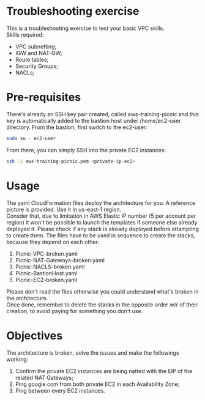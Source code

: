 # Troubleshooting exercise
This is a troubleshooting exercise to test your basic VPC skills.  
Skills required:  
- VPC subnetting;  
- IGW and NAT-GW;  
- Route tables;  
- Security Groups;  
- NACLs;  
  
# Pre-requisites
There's already an SSH key pair created, called aws-training-picnic and this key is automatically 
added to the bastion host under /home/ec2-user directory.
From the bastion, first switch to the ec2-user:
```bash
sudo su - ec2-user
```
From there, you can simply SSH into the private EC2 instances:
```bash
ssh -i aws-training-picnic.pem <private-ip-ec2>
```

# Usage
The yaml CloudFormation files deploy the architecture for you. A reference picture is provided. Use it in us-east-1 region.  
Consder that, due to limitation in AWS Elastic IP number (5 per account per region) it won't be possible to launch the templates 
if someone else already deployed it.
Please check if any stack is already deployed before attampting to create them. 
The files have to be used in sequence to create the stacks, because they depend on each other:  
1. Picnic-VPC-broken.yaml
2. Picnic-NAT-Gateways-broken.yaml  
3. Picnic-NACLS-broken.yaml
4. Picnic-BastionHost.yaml  
5. Picnic-EC2-broken.yaml  

Please don't read the files otherwise you could understand what's broken in the architecture.  
Once done, remember to delete the stacks in the opposite order w/r of their creation, to avoid paying for something you don't use.

# Objectives
The architecture is broken, solve the issues and make the followings working:  
1. Confirm the private EC2 instances are being natted with the EIP of the related NAT Gateways;  
2. Ping google.com from both private EC2 in each Availability Zone;  
3. Ping between every EC2 instances.
